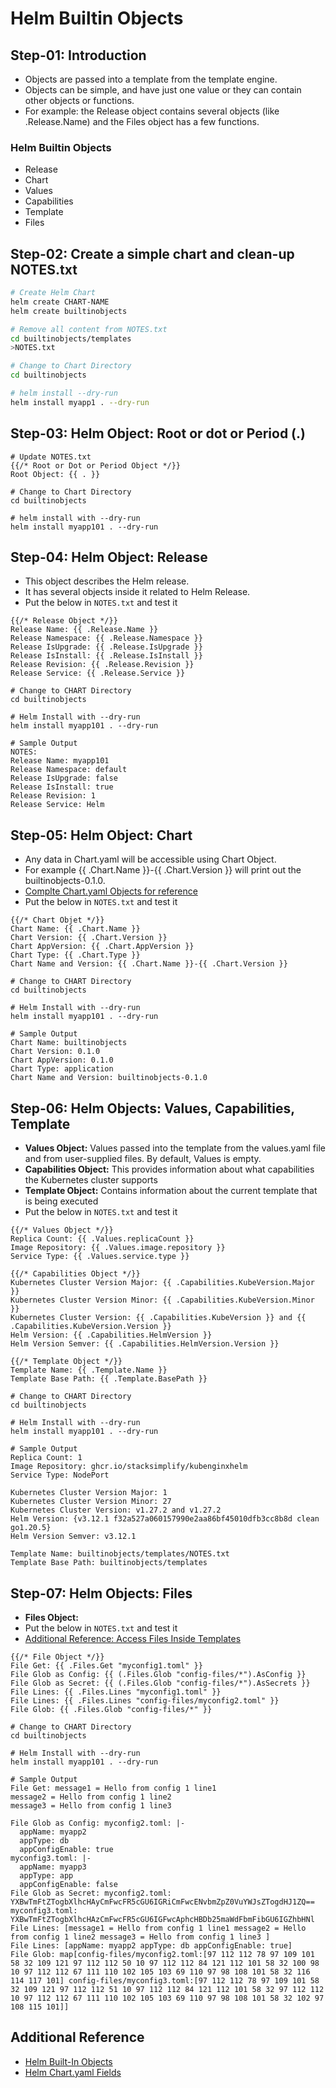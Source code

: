 # Helm Builtin Objects

## Step-01: Introduction
- Objects are passed into a template from the template engine. 
- Objects can be simple, and have just one value or they can contain other objects or functions. 
- For example: the Release object contains several objects (like .Release.Name) and the Files object has a few functions.
### Helm Builtin Objects
- Release 
- Chart 
- Values 
- Capabilities 
- Template 
- Files 

## Step-02: Create a simple chart and clean-up NOTES.txt
```sh
# Create Helm Chart
helm create CHART-NAME
helm create builtinobjects

# Remove all content from NOTES.txt
cd builtinobjects/templates
>NOTES.txt

# Change to Chart Directory
cd builtinobjects

# helm install --dry-run
helm install myapp1 . --dry-run
```

## Step-03: Helm Object: Root or dot or Period (.)
```t
# Update NOTES.txt
{{/* Root or Dot or Period Object */}}
Root Object: {{ . }}

# Change to Chart Directory
cd builtinobjects

# helm install with --dry-run
helm install myapp101 . --dry-run
```

## Step-04: Helm Object: Release
- This object describes the Helm release. 
- It has several objects inside it related to Helm Release.
- Put the below in `NOTES.txt` and test it
```t
{{/* Release Object */}}
Release Name: {{ .Release.Name }}
Release Namespace: {{ .Release.Namespace }}
Release IsUpgrade: {{ .Release.IsUpgrade }}
Release IsInstall: {{ .Release.IsInstall }}
Release Revision: {{ .Release.Revision }}
Release Service: {{ .Release.Service }}

# Change to CHART Directory 
cd builtinobjects 

# Helm Install with --dry-run
helm install myapp101 . --dry-run

# Sample Output
NOTES:
Release Name: myapp101
Release Namespace: default
Release IsUpgrade: false
Release IsInstall: true
Release Revision: 1
Release Service: Helm
```

## Step-05: Helm Object: Chart
- Any data in Chart.yaml will be accessible using Chart Object. 
- For example {{ .Chart.Name }}-{{ .Chart.Version }} will print out the builtinobjects-0.1.0.
- [Complte Chart.yaml Objects for reference](https://helm.sh/docs/topics/charts/#the-chartyaml-file)
- Put the below in `NOTES.txt` and test it
```t
{{/* Chart Objet */}}
Chart Name: {{ .Chart.Name }}
Chart Version: {{ .Chart.Version }}
Chart AppVersion: {{ .Chart.AppVersion }}
Chart Type: {{ .Chart.Type }}
Chart Name and Version: {{ .Chart.Name }}-{{ .Chart.Version }}

# Change to CHART Directory 
cd builtinobjects 

# Helm Install with --dry-run
helm install myapp101 . --dry-run

# Sample Output
Chart Name: builtinobjects
Chart Version: 0.1.0
Chart AppVersion: 0.1.0
Chart Type: application
Chart Name and Version: builtinobjects-0.1.0
```

## Step-06: Helm Objects: Values, Capabilities, Template
- **Values Object:** Values passed into the template from the values.yaml file and from user-supplied files. By default, Values is empty.
- **Capabilities Object:** This provides information about what capabilities the Kubernetes cluster supports
- **Template Object:** Contains information about the current template that is being executed
- Put the below in `NOTES.txt` and test it
```t
{{/* Values Object */}}
Replica Count: {{ .Values.replicaCount }}
Image Repository: {{ .Values.image.repository }}
Service Type: {{ .Values.service.type }}

{{/* Capabilities Object */}}
Kubernetes Cluster Version Major: {{ .Capabilities.KubeVersion.Major }}
Kubernetes Cluster Version Minor: {{ .Capabilities.KubeVersion.Minor }}
Kubernetes Cluster Version: {{ .Capabilities.KubeVersion }} and {{ .Capabilities.KubeVersion.Version }}
Helm Version: {{ .Capabilities.HelmVersion }}
Helm Version Semver: {{ .Capabilities.HelmVersion.Version }}

{{/* Template Object */}}
Template Name: {{ .Template.Name }} 
Template Base Path: {{ .Template.BasePath }}

# Change to CHART Directory 
cd builtinobjects 

# Helm Install with --dry-run
helm install myapp101 . --dry-run

# Sample Output
Replica Count: 1
Image Repository: ghcr.io/stacksimplify/kubenginxhelm
Service Type: NodePort

Kubernetes Cluster Version Major: 1
Kubernetes Cluster Version Minor: 27
Kubernetes Cluster Version: v1.27.2 and v1.27.2
Helm Version: {v3.12.1 f32a527a060157990e2aa86bf45010dfb3cc8b8d clean go1.20.5}
Helm Version Semver: v3.12.1

Template Name: builtinobjects/templates/NOTES.txt 
Template Base Path: builtinobjects/templates
```

## Step-07: Helm Objects: Files
- **Files Object:** 
- Put the below in `NOTES.txt` and test it
- [Additional Reference: Access Files Inside Templates](https://helm.sh/docs/chart_template_guide/accessing_files/)
```t
{{/* File Object */}}
File Get: {{ .Files.Get "myconfig1.toml" }}
File Glob as Config: {{ (.Files.Glob "config-files/*").AsConfig }}
File Glob as Secret: {{ (.Files.Glob "config-files/*").AsSecrets }}
File Lines: {{ .Files.Lines "myconfig1.toml" }}
File Lines: {{ .Files.Lines "config-files/myconfig2.toml" }}
File Glob: {{ .Files.Glob "config-files/*" }}

# Change to CHART Directory 
cd builtinobjects 

# Helm Install with --dry-run
helm install myapp101 . --dry-run

# Sample Output
File Get: message1 = Hello from config 1 line1
message2 = Hello from config 1 line2
message3 = Hello from config 1 line3

File Glob as Config: myconfig2.toml: |-
  appName: myapp2
  appType: db
  appConfigEnable: true
myconfig3.toml: |-
  appName: myapp3
  appType: app
  appConfigEnable: false
File Glob as Secret: myconfig2.toml: YXBwTmFtZTogbXlhcHAyCmFwcFR5cGU6IGRiCmFwcENvbmZpZ0VuYWJsZTogdHJ1ZQ==
myconfig3.toml: YXBwTmFtZTogbXlhcHAzCmFwcFR5cGU6IGFwcAphcHBDb25maWdFbmFibGU6IGZhbHNl
File Lines: [message1 = Hello from config 1 line1 message2 = Hello from config 1 line2 message3 = Hello from config 1 line3 ]
File Lines: [appName: myapp2 appType: db appConfigEnable: true]
File Glob: map[config-files/myconfig2.toml:[97 112 112 78 97 109 101 58 32 109 121 97 112 112 50 10 97 112 112 84 121 112 101 58 32 100 98 10 97 112 112 67 111 110 102 105 103 69 110 97 98 108 101 58 32 116 114 117 101] config-files/myconfig3.toml:[97 112 112 78 97 109 101 58 32 109 121 97 112 112 51 10 97 112 112 84 121 112 101 58 32 97 112 112 10 97 112 112 67 111 110 102 105 103 69 110 97 98 108 101 58 32 102 97 108 115 101]]
```

## Additional Reference
- [Helm Built-In Objects](https://helm.sh/docs/chart_template_guide/builtin_objects/)
- [Helm Chart.yaml Fields](https://helm.sh/docs/chart_template_guide/builtin_objects/)

